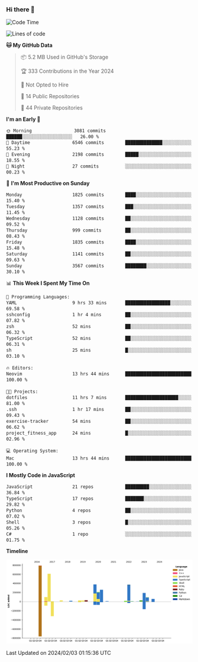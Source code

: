 ### Hi there 👋

<!--
**Clumsy-Coder/Clumsy-Coder** is a ✨ _special_ ✨ repository because its `README.md` (this file) appears on your GitHub profile.

Here are some ideas to get you started:

- 🔭 I’m currently working on ...
- 🌱 I’m currently learning ...
- 👯 I’m looking to collaborate on ...
- 🤔 I’m looking for help with ...
- 💬 Ask me about ...
- 📫 How to reach me: ...
- 😄 Pronouns: ...
- ⚡ Fun fact: ...
-->

<!-- anmol098/waka-readme-stats -->
<!--START_SECTION:waka-->
![Code Time](http://img.shields.io/badge/Code%20Time-679%20hrs%2057%20mins-blue)

![Lines of code](https://img.shields.io/badge/From%20Hello%20World%20I%27ve%20Written-3.2%20million%20lines%20of%20code-blue)

**🐱 My GitHub Data** 

> 📦 5.2 MB Used in GitHub's Storage 
 > 
> 🏆 333 Contributions in the Year 2024
 > 
> 🚫 Not Opted to Hire
 > 
> 📜 14 Public Repositories 
 > 
> 🔑 44 Private Repositories 
 > 
**I'm an Early 🐤** 

```text
🌞 Morning                3081 commits        ██████░░░░░░░░░░░░░░░░░░░   26.00 % 
🌆 Daytime                6546 commits        ██████████████░░░░░░░░░░░   55.23 % 
🌃 Evening                2198 commits        █████░░░░░░░░░░░░░░░░░░░░   18.55 % 
🌙 Night                  27 commits          ░░░░░░░░░░░░░░░░░░░░░░░░░   00.23 % 
```
📅 **I'm Most Productive on Sunday** 

```text
Monday                   1825 commits        ████░░░░░░░░░░░░░░░░░░░░░   15.40 % 
Tuesday                  1357 commits        ███░░░░░░░░░░░░░░░░░░░░░░   11.45 % 
Wednesday                1128 commits        ██░░░░░░░░░░░░░░░░░░░░░░░   09.52 % 
Thursday                 999 commits         ██░░░░░░░░░░░░░░░░░░░░░░░   08.43 % 
Friday                   1835 commits        ████░░░░░░░░░░░░░░░░░░░░░   15.48 % 
Saturday                 1141 commits        ██░░░░░░░░░░░░░░░░░░░░░░░   09.63 % 
Sunday                   3567 commits        ████████░░░░░░░░░░░░░░░░░   30.10 % 
```


📊 **This Week I Spent My Time On** 

```text
💬 Programming Languages: 
YAML                     9 hrs 33 mins       █████████████████░░░░░░░░   69.58 % 
sshconfig                1 hr 4 mins         ██░░░░░░░░░░░░░░░░░░░░░░░   07.82 % 
zsh                      52 mins             ██░░░░░░░░░░░░░░░░░░░░░░░   06.32 % 
TypeScript               52 mins             ██░░░░░░░░░░░░░░░░░░░░░░░   06.31 % 
sh                       25 mins             █░░░░░░░░░░░░░░░░░░░░░░░░   03.10 % 

🔥 Editors: 
Neovim                   13 hrs 44 mins      █████████████████████████   100.00 % 

🐱‍💻 Projects: 
dotfiles                 11 hrs 7 mins       ████████████████████░░░░░   81.00 % 
.ssh                     1 hr 17 mins        ██░░░░░░░░░░░░░░░░░░░░░░░   09.43 % 
exercise-tracker         54 mins             ██░░░░░░░░░░░░░░░░░░░░░░░   06.62 % 
project_fitness_app      24 mins             █░░░░░░░░░░░░░░░░░░░░░░░░   02.96 % 

💻 Operating System: 
Mac                      13 hrs 44 mins      █████████████████████████   100.00 % 
```

**I Mostly Code in JavaScript** 

```text
JavaScript               21 repos            █████████░░░░░░░░░░░░░░░░   36.84 % 
TypeScript               17 repos            ███████░░░░░░░░░░░░░░░░░░   29.82 % 
Python                   4 repos             ██░░░░░░░░░░░░░░░░░░░░░░░   07.02 % 
Shell                    3 repos             █░░░░░░░░░░░░░░░░░░░░░░░░   05.26 % 
C#                       1 repo              ░░░░░░░░░░░░░░░░░░░░░░░░░   01.75 % 
```



**Timeline**

![Lines of Code chart](https://raw.githubusercontent.com/Clumsy-Coder/Clumsy-Coder/main/assets/bar_graph.png)


 Last Updated on 2024/02/03 01:15:36 UTC
<!--END_SECTION:waka-->
